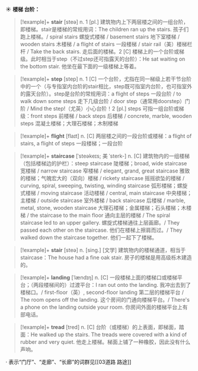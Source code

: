 ☀ <span class="category">**楼梯 台阶：**</span>
>[!example]+ <span class="vocabulary">**stair**</span> [steə] 
> <span class="definition">n. 1 [pl.] 建筑物内上下两层楼之间的一组台阶，即楼梯。stair是楼梯的常规用词：</span>The children ran up the stairs. 孩子们跑上楼梯。/ spiral stairs 螺旋式楼梯 / basement stairs 地下室楼梯 / wooden stairs 木楼梯 / a flight of stairs 一段楼梯 / stair rail（美）楼梯栏杆 / Take the back stairs. 走后面的楼梯。<span class="definition">2 [C] 楼梯上的一个台阶或梯级。此时相当于step（不过step还可指露天的台阶）：</span>He sat waiting on the bottom stair. 他坐在最下面的一级楼梯上等着。

>[!example]+ <span class="vocabulary">**step**</span> [step] 
> <span class="definition">n. 1 [C] 一个台阶，尤指在同一梯级上若干节台阶中的一个（与专指室内台阶的stair相比，step既可指室内台阶，也可指室外的露天台阶）。step是台阶的常规用词：</span>a flight of steps 一段台阶 / to walk down some steps 走下几级台阶 / door step（通常用doorstep）门阶 / Mind the step!（尤英）小心台阶！<span class="definition">2 [pl.] steps 可指一组台阶或梯级：</span>front steps 前楼梯 / back steps 后楼梯 / concrete, marble, wooden steps 混凝土楼梯；大理石楼梯；木制楼梯

>[!example]+ <span class="vocabulary">**flight**</span> [flaɪt] 
> <span class="definition">n. [C] 两层楼之间的一段台阶或楼梯：</span>a flight of stairs, a flight of steps 一段楼梯；一段台阶

>[!example]+ <span class="vocabulary">**staircase**</span> [ˈsteəkeɪs; 美 ˈsterk-]
> <span class="definition">n. [C] 建筑物内的一组楼梯（包括楼梯边的护栏）：</span>steep staircase 陡楼梯；broad, wide staircase 宽楼梯 / narrow staircase 窄楼梯 / elegant, grand, great staircase 雅致的楼梯；气魄宏大的（双向）楼梯 / rickety staircase 摇摇欲坠的楼梯 / curving, spiral, sweeping, twisting, winding staircase 弧形楼梯；螺旋式楼梯 / moving staircase 活动楼梯 / central, main staircase 中央楼梯；主楼梯 / outside staircase 室外楼梯 / back staircase 后楼梯 / marble, metal, stone, wooden staircase 大理石楼梯；金属楼梯；石头楼梯；木楼梯 / the staircase to the main floor 通向主层的楼梯 / The spiral staircase led to an upper gallery. 螺旋式楼梯通往上层画廊。/ They passed each other on the staircase. 他们在楼梯上擦肩而过。/ They walked down the staircase together. 他们一起下了楼梯。

>[!example]+ <span class="vocabulary">**stair**</span> [steə] 
> <span class="definition">n. [sing.] [文学] 建筑物内的楼梯通道，相当于staircase：</span>The house had a fine oak stair. 房子的楼梯是用高级栎木建造的。
           
>[!example]+ <span class="vocabulary">**landing**</span> [ˈlændɪŋ]
> <span class="definition">n. [C] 一段楼梯上面的楼梯口或楼梯平台；（两段楼梯间的）过渡平台：</span>I ran out onto the landing. 我冲出去到了楼梯口。/ first-floor（英）, second-floor landing 第二层的楼梯平台 / The room opens off the landing. 这个房间的门通向楼梯平台。/ There's a phone on the landing outside your room. 你房间外面的楼梯平台上有部电话。
           
>[!example]+ <span class="vocabulary">**tread**</span> [tred]
> <span class="definition">n. [C] 台阶（或楼梯）的上表面，即梯面，踏面：</span>He walked up the stairs. The treads were covered with a kind of rubber and very quiet. 他走上楼梯。梯面上铺了一种橡胶，因此没有什么声响。

· 表示“门厅”、“走廊”、“长廊”的词群见[[03道路 路途]]
